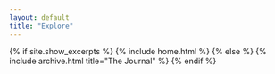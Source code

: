 ```yaml
---
layout: default
title: "Explore"
---
```



{% if site.show_excerpts %}
  {% include home.html %}
{% else %}
  {% include archive.html title="The Journal" %}
{% endif %}

